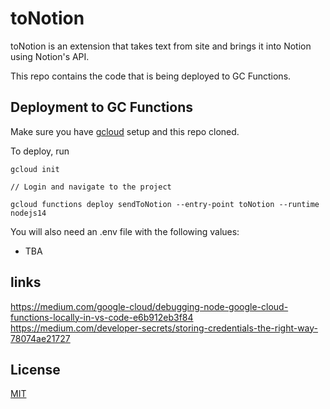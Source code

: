 # toNotion

toNotion is an extension that takes text from site and brings it into Notion using Notion's API.

This repo contains the code that is being deployed to GC Functions.


## Deployment to GC Functions

Make sure you have [gcloud](https://cloud.google.com/sdk/docs) setup and this repo cloned.

To deploy, run 

```
gcloud init

// Login and navigate to the project

gcloud functions deploy sendToNotion --entry-point toNotion --runtime nodejs14
```

You will also need an .env file with the following values:
- TBA

## links

https://medium.com/google-cloud/debugging-node-google-cloud-functions-locally-in-vs-code-e6b912eb3f84
https://medium.com/developer-secrets/storing-credentials-the-right-way-78074ae21727

## License
[MIT](https://choosealicense.com/licenses/mit/)